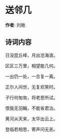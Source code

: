 # 送邻几

**作者**: 刘敞

## 诗词内容

日没昆丘峰，月出沧海波。

区区三万里，相望能几何。

一出仍一处，一合复一离。

正尔人间世，无复欢笑时。

子行何匆匆，将老思所试。

恨我无羽翰，不能省君治。

黄河从天来，太华出云上。

登临若相思，寄声问无恙。

